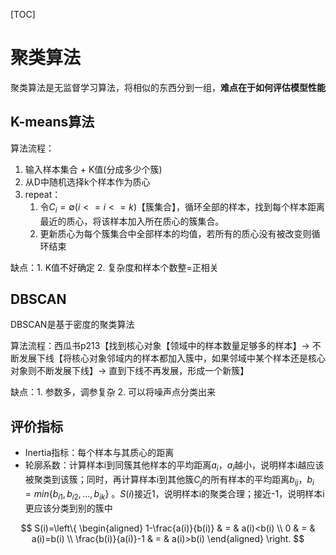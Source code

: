 [TOC]

# 聚类算法

聚类算法是无监督学习算法，将相似的东西分到一组，**难点在于如何评估模型性能**

## K-means算法

算法流程：

1. 输入样本集合 + K值(分成多少个簇)
2. 从D中随机选择k个样本作为质心
3. repeat：
   1. 令$C_i = \emptyset (i <= i <= k)$【簇集合】，循环全部的样本，找到每个样本距离最近的质心，将该样本加入所在质心的簇集合。
   2. 更新质心为每个簇集合中全部样本的均值，若所有的质心没有被改变则循环结束

缺点：1. K值不好确定 2. 复杂度和样本个数整=正相关 

## DBSCAN

DBSCAN是基于密度的聚类算法

算法流程：西瓜书p213【找到核心对象【领域中的样本数量足够多的样本】$\rightarrow$ 不断发展下线【将核心对象邻域内的样本都加入簇中，如果邻域中某个样本还是核心对象则不断发展下线】$\rightarrow$ 直到下线不再发展，形成一个新簇】

缺点：1. 参数多，调参复杂 2. 可以将噪声点分类出来

## 评价指标

- Inertia指标：每个样本与其质心的距离
- 轮廓系数：计算样本i到同簇其他样本的平均距离$a_i$，$a_i$越小，说明样本i越应该被聚类到该簇；同时，再计算样本i到其他簇$C_j$的所有样本的平均距离$b_{ij}$，$b_i = min\left\{b_{i1}, b_{i2}, ..., b_{ik}\right\}$ 。$S(i)$接近1，说明样本i的聚类合理；接近-1，说明样本i更应该分类到别的簇中

$$
S(i)=\left\{
\begin{aligned}
1-\frac{a(i)}{b(i)} & = & a(i)<b(i) \\
0 & = & a(i)=b(i) \\
\frac{b(i)}{a(i)}-1 & = & a(i)>b(i)
\end{aligned}
\right.
$$

